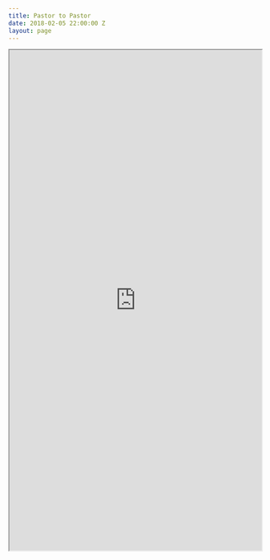 ```yaml
---
title: Pastor to Pastor
date: 2018-02-05 22:00:00 Z
layout: page
---
```


<iframe src="https://masters.formstack.com/forms/shepherdsconferencebreakfast" title="Breakfast with Dr. MacArthur" width="100%" height="1000"></iframe>
